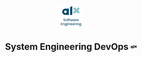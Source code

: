 <div align="center">
<a href="https://www.alxafrica.com/" >
<img src="img/alx-logo2.png" width="15%" height="15%" title="ALX Logo" alt="ALX Logo">
</a>


<h1 align="center">System Engineering DevOps        </><img src="img/alx-logo.png" width="4%" height="4%" title="ALX Logo" alt="ALX Logo">
</div>

